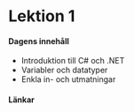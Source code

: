 # Lektion 1

#### Dagens innehåll

* Introduktion till C# och .NET
* Variabler och datatyper
* Enkla in- och utmatningar

#### Länkar